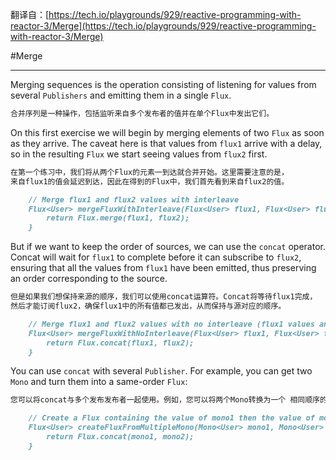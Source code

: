 翻译自：[https://tech.io/playgrounds/929/reactive-programming-with-reactor-3/Merge](https://tech.io/playgrounds/929/reactive-programming-with-reactor-3/Merge)

#Merge
***
Merging sequences is the operation consisting of listening for values 
from several `Publishers` and emitting them in a single `Flux`.
```markdown
合并序列是一种操作，包括监听来自多个发布者的值并在单个Flux中发出它们。
```

On this first exercise we will begin by merging elements of two `Flux` 
as soon as they arrive. The caveat here is that values from `flux1` arrive 
with a delay, so in the resulting `Flux` we start seeing values from `flux2` first.
```markdown
在第一个练习中，我们将从两个Flux的元素一到达就合并开始。这里需要注意的是，
来自flux1的值会延迟到达，因此在得到的Flux中，我们首先看到来自flux2的值。

    // Merge flux1 and flux2 values with interleave
    Flux<User> mergeFluxWithInterleave(Flux<User> flux1, Flux<User> flux2) {
        return Flux.merge(flux1, flux2);
    }
```

But if we want to keep the order of sources, we can use the `concat` operator. 
Concat will wait for `flux1` to complete before it can subscribe to `flux2`, 
ensuring that all the values from `flux1` have been emitted, thus preserving 
an order corresponding to the source.
```markdown
但是如果我们想保持来源的顺序，我们可以使用concat运算符。Concat将等待flux1完成，
然后才能订阅flux2，确保flux1中的所有值都已发出，从而保持与源对应的顺序。

    // Merge flux1 and flux2 values with no interleave (flux1 values and then flux2 values)
    Flux<User> mergeFluxWithNoInterleave(Flux<User> flux1, Flux<User> flux2) {
        return Flux.concat(flux1, flux2);
    }
```

You can use `concat` with several `Publisher`. For example, you can get two `Mono` 
and turn them into a same-order `Flux`:
```markdown
您可以将concat与多个发布发布者一起使用。例如，您可以将两个Mono转换为一个 相同顺序的Flux：

    // Create a Flux containing the value of mono1 then the value of mono2
    Flux<User> createFluxFromMultipleMono(Mono<User> mono1, Mono<User> mono2) {
        return Flux.concat(mono1, mono2);
    }
```